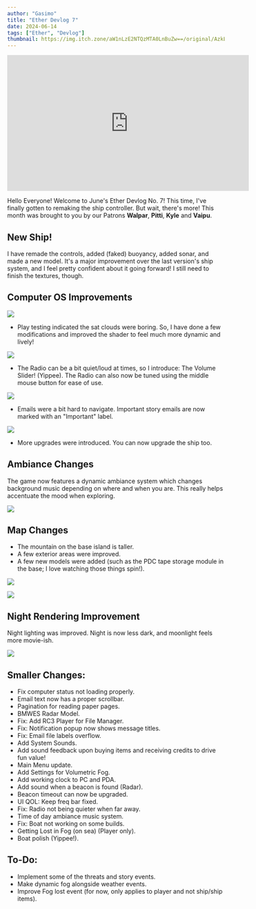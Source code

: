 ```yaml
---
author: "Gasimo"
title: "Ether Devlog 7"
date: 2024-06-14
tags: ["Ether", "Devlog"]
thumbnail: https://img.itch.zone/aW1nLzE2NTQzMTA0LnBuZw==/original/AzkLh4.png
---
```


<iframe width="560" height="315" src="https://www.youtube.com/embed/Kq-ktQuEAYE" frameborder="0" allow="accelerometer; autoplay; encrypted-media; gyroscope; picture-in-picture" allowfullscreen></iframe>


Hello Everyone! Welcome to June's Ether Devlog No. 7!
This time, I've finally gotten to remaking the ship controller. But wait, there's more! This month was brought to you by our Patrons **Walpar**, **Pitti**, **Kyle** and **Vaipu**.


## New Ship!

I have remade the controls, added (faked) buoyancy, added sonar, and made a new model. It's a major improvement over the last version's ship system, and I feel pretty confident about it going forward! I still need to finish the textures, though.

## Computer OS Improvements

![](https://img.itch.zone/aW1nLzE2NTQyNjY4LnBuZw==/original/o8maBt.png)

- Play testing indicated the sat clouds were boring. So, I have done a few modifications and improved the shader to feel much more dynamic and lively!

![](https://img.itch.zone/aW1nLzE2NTQyNjc0LmpwZw==/original/Q8w3iR.jpg)

- The Radio can be a bit quiet/loud at times, so I introduce: The Volume Slider! (Yippee). The Radio can also now be tuned using the middle mouse button for ease of use.

![](https://img.itch.zone/aW1nLzE2NTQyOTcyLmpwZw==/original/xUkhua.jpg)

- Emails were a bit hard to navigate. Important story emails are now marked with an "Important" label.

![](https://img.itch.zone/aW1nLzE2NTQyOTc2LmpwZw==/original/bs%2FPKU.jpg)

- More upgrades were introduced. You can now upgrade the ship too.

## Ambiance Changes

The game now features a dynamic ambiance system which changes background music depending on where and when you are. This really helps accentuate the mood when exploring.

![](https://img.itch.zone/aW1nLzE2NTQyOTg1LmpwZw==/original/AL45Fj.jpg)

## Map Changes

- The mountain on the base island is taller.
- A few exterior areas were improved.
- A few new models were added (such as the PDC tape storage module in the base; I love watching those things spin!).

![](https://img.itch.zone/aW1nLzE2NTQyOTk4LmpwZw==/original/vMwYEV.jpg)

![](https://img.itch.zone/aW1nLzE2NTQzMDEyLnBuZw==/original/O7XVnU.png)



## Night Rendering Improvement

Night lighting was improved. Night is now less dark, and moonlight feels more movie-ish.

![](https://img.itch.zone/aW1nLzE2NTQzMDI2LmpwZw==/original/tb%2Bd47.jpg)

## Smaller Changes:

- Fix computer status not loading properly.
- Email text now has a proper scrollbar.
- Pagination for reading paper pages.
- BMWES Radar Model.
- Fix: Add RC3 Player for File Manager.
- Fix: Notification popup now shows message titles.
- Fix: Email file labels overflow.
- Add System Sounds.
- Add sound feedback upon buying items and receiving credits to drive fun value!
- Main Menu update.
- Add Settings for Volumetric Fog.
- Add working clock to PC and PDA.
- Add sound when a beacon is found (Radar).
- Beacon timeout can now be upgraded.
- UI QOL: Keep freq bar fixed.
- Fix: Radio not being quieter when far away.
- Time of day ambiance music system.
- Fix: Boat not working on some builds.
- Getting Lost in Fog (on sea) (Player only).
- Boat polish (Yippee!).

## To-Do:

- Implement some of the threats and story events.
- Make dynamic fog alongside weather events.
- Improve Fog lost event (for now, only applies to player and not ship/ship items).